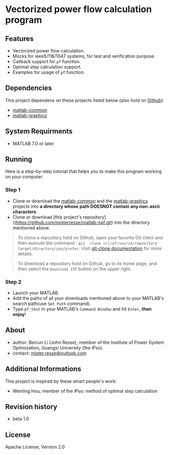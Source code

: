 # Vectorized power flow calculation program

## Features
* Vectorized power flow calculation.
* Mocks for ieee5/118/1047 systems, for test and verification purpose.
* Callback support for ```pf``` function.
* Optimal step calculation support.
* Examples for usage of ```pf``` function.

## Dependencies
This project dependens on these projects listed below (also hold on [Github](https://github.com/)):
* [matlab-common](https://github.com/misterresse/matlab-common.git)
* [matlab-graphics](https://github.com/misterresse/matlab-graphics.git)

## System Requirments
* MATLAB 7.0 or later.

## Running
Here is a step-by-step tutorial that helps you to make this program working on your computer.

### Step 1
* Clone or download the [matlab-common](https://github.com/misterresse/matlab-common.git) and the [matlab-graphics](https://github.com/misterresse/matlab-graphics.git) projects into **a directory whose path DOESNOT contain any non-ascii characters**.
* Clone or download [this project's repository]((https://github.com/misterresse/matlab-opf.git) into the directory mentioned above.


> To clone a repository hold on Github, open your favorite Git client and then execute the command : ```git  clone url/of/source/repository  target/directory/you/prefer```. Visit [git-clone documentation](https://git-scm.com/docs/git-clone) for more details.


> To download a repository hold on Github, go to its home page, and then select the ```Download ZIP``` button on the upper right.

### Step 2
* Launch your MATLAB.
* Add the paths of all your downloads mentioned above to your MATLAB's search path(use ```Set Path``` command).
* Type ```pf_test``` in your MATLAB's ```Command Window``` and hit ```Enter```, **then enjoy**!


## About
* author: Beicun Li (John Resse), member of the Institute of Power System Optimization, Guangxi University (the iPso).
* contact: mister.resse@outlook.com


## Additional Informations
This project is inspired by these smart people's work:
* Wenting Hou, member of the iPso: method of optimal step calculation


## Revision history
* beta 1.0

## License
Apache License, Version 2.0




